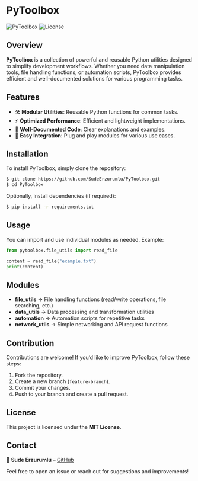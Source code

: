# PyToolbox

![PyToolbox](https://img.shields.io/badge/Python-3.x-blue.svg) ![License](https://img.shields.io/badge/License-MIT-green.svg)

## Overview
**PyToolbox** is a collection of powerful and reusable Python utilities designed to simplify development workflows. Whether you need data manipulation tools, file handling functions, or automation scripts, PyToolbox provides efficient and well-documented solutions for various programming tasks.

## Features
- 🛠 **Modular Utilities**: Reusable Python functions for common tasks.
- ⚡ **Optimized Performance**: Efficient and lightweight implementations.
- 📄 **Well-Documented Code**: Clear explanations and examples.
- 🔧 **Easy Integration**: Plug and play modules for various use cases.

## Installation
To install PyToolbox, simply clone the repository:

```sh
$ git clone https://github.com/SudeErzurumlu/PyToolbox.git
$ cd PyToolbox
```

Optionally, install dependencies (if required):
```sh
$ pip install -r requirements.txt
```

## Usage
You can import and use individual modules as needed. Example:

```python
from pytoolbox.file_utils import read_file

content = read_file("example.txt")
print(content)
```

## Modules
- **file_utils** → File handling functions (read/write operations, file searching, etc.)
- **data_utils** → Data processing and transformation utilities
- **automation** → Automation scripts for repetitive tasks
- **network_utils** → Simple networking and API request functions

## Contribution
Contributions are welcome! If you’d like to improve PyToolbox, follow these steps:
1. Fork the repository.
2. Create a new branch (`feature-branch`).
3. Commit your changes.
4. Push to your branch and create a pull request.

## License
This project is licensed under the **MIT License**.

## Contact
📧 **Sude Erzurumlu** – [GitHub](https://github.com/SudeErzurumlu)

Feel free to open an issue or reach out for suggestions and improvements!
